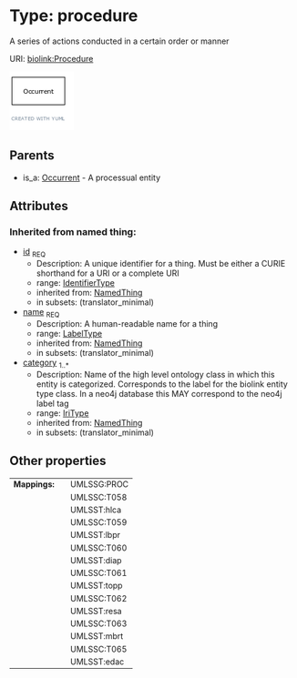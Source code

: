 
# Type: procedure


A series of actions conducted in a certain order or manner

URI: [biolink:Procedure](https://w3id.org/biolink/vocab/Procedure)


![img](images/Procedure.png)

## Parents

 *  is_a: [Occurrent](Occurrent.md) - A processual entity

## Attributes


### Inherited from named thing:

 * [id](id.md)  <sub>REQ</sub>
    * Description: A unique identifier for a thing. Must be either a CURIE shorthand for a URI or a complete URI
    * range: [IdentifierType](types/IdentifierType.md)
    * inherited from: [NamedThing](NamedThing.md)
    * in subsets: (translator_minimal)
 * [name](name.md)  <sub>REQ</sub>
    * Description: A human-readable name for a thing
    * range: [LabelType](types/LabelType.md)
    * inherited from: [NamedThing](NamedThing.md)
    * in subsets: (translator_minimal)
 * [category](category.md)  <sub>1..*</sub>
    * Description: Name of the high level ontology class in which this entity is categorized. Corresponds to the label for the biolink entity type class. In a neo4j database this MAY correspond to the neo4j label tag
    * range: [IriType](types/IriType.md)
    * inherited from: [NamedThing](NamedThing.md)
    * in subsets: (translator_minimal)

## Other properties

|  |  |  |
| --- | --- | --- |
| **Mappings:** | | UMLSSG:PROC |
|  | | UMLSSC:T058 |
|  | | UMLSST:hlca |
|  | | UMLSSC:T059 |
|  | | UMLSST:lbpr |
|  | | UMLSSC:T060 |
|  | | UMLSST:diap |
|  | | UMLSSC:T061 |
|  | | UMLSST:topp |
|  | | UMLSSC:T062 |
|  | | UMLSST:resa |
|  | | UMLSSC:T063 |
|  | | UMLSST:mbrt |
|  | | UMLSSC:T065 |
|  | | UMLSST:edac |

